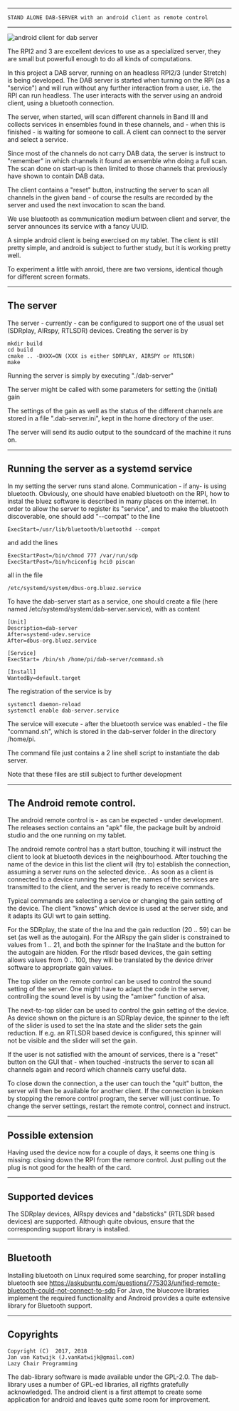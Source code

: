 -----------------------------------------------------------------------
	STAND ALONE DAB-SERVER with an android client as remote control
---------------------------------------------------------------------

![android client for dab server](/android-client.png?raw=true)

The RPI2 and 3 are excellent devices to use as a specialized
server, they are small but powerfull enough to do all kinds of 
computations.

In this project a DAB server, running on an headless RPI2/3 (under
Stretch) is being developed. The DAB server is started when turning
on the RPI (as a "service") and will run without any further
interaction from a user, i.e. the RPI can run headless.
The user interacts with the server using an android client, using a bluetooth
connection. 

The server, when started, will scan different channels in Band III and
collects services in ensembles
found in these channels, and - when this is finished -
is waiting for someone to call.
A client can connect to the server and select a service.

Since most of the channels do not carry DAB data, the server is  instruct to "remember"
in which channels it found an ensemble whn doing a full scan. The scan done on start-up
is then limited to those channels that previously have shown to contain DAB data.

The client contains a "reset" button, instructing the server to scan all channels in the
given band - of course the results are recorded by the server and used the next invocation
to scan the band.

We use bluetooth as communication medium between
client and server, the server announces its service with a fancy UUID.

A simple android client is being exercised on my tablet.
The client is still pretty simple, and android is subject
to further study, but it is working pretty well.

To experiment a little with anroid, there are two versions, identical
though for different screen formats.

---------------------------------------------------------------------
The server
---------------------------------------------------------------------

The server - currently - can be configured to support one of
the usual set (SDRplay, AIRspy, RTLSDR) devices.
Creating the server is by

	mkdir build
	cd build
	cmake .. -DXXX=ON (XXX is either SDRPLAY, AIRSPY or RTLSDR)
	make

Running the server is simply by executing "./dab-server"

The server might be called with some parameters for setting the
(initial) gain

The settings of the gain as well as the status of the different channels
are stored in a file ".dab-server.ini", kept in the home directory
of the user.

The server will send its audio output to the soundcard of
the machine it runs on.

----------------------------------------------------------------------
Running the server as a systemd service
----------------------------------------------------------------------

In my setting the server runs stand alone. Communication - if any-
is using bluetooth. Obviously, one should have enabled bluetooth on the RPI,
how to instal the bluez software is described in many places
on the internet. In order to allow the server to register
its "service", and to make the bluetooth discoverable, one should
add "--compat" to the line

	ExecStart=/usr/lib/bluetooth/bluetoothd --compat

and add the lines

	ExecStartPost=/bin/chmod 777 /var/run/sdp
	ExecStartPost=/bin/hciconfig hci0 piscan

all in the file

	/etc/systemd/system/dbus-org.bluez.service

To have the dab-server start as a service, one should create a
file (here named /etc/systemd/system/dab-server.service), with as content

	[Unit]
	Description=dab-server
	After=systemd-udev.service
	After=dbus-org.bluez.service
	
	[Service]
	ExecStart= /bin/sh /home/pi/dab-server/command.sh
	
	[Install]
	WantedBy=default.target

The registration of the service is by

	systemctl daemon-reload
	systemctl enable dab-server.service


The service will execute - after the bluetooth service was enabled -
the file "command.sh", which is stored in the dab-server folder
in the directory /home/pi.

The command file just contains a 2 line shell script to instantiate
the dab server.


Note that these files are still subject to further development

----------------------------------------------------------------------
The Android remote control.
-----------------------------------------------------------------------

The android remote control is - as can be expected - under development. The releases
section contains an "apk" file, the package built by android studio and
the one running on my tablet.

The android remote control has a start button, touching it will instruct the client
to look at bluetooth devices in the neighbourhood.
After touching the name of the device in this list
the client will (try to) establish the connection, assuming a
server runs on the selected device.
.
As soon as a client is connected to a device running the server,
the names of the services are
transmitted to the client, and the server is ready to receive commands.

Typical commands are selecting a service or changing the
gain setting of the device.
The client "knows" which device is used at the server side,
and it adapts its GUI wrt to gain setting.

For the SDRplay, the state of the lna and the gain reduction (20 .. 59)
can be set (as well as the autogain).  For the AIRspy the
gain slider is constrained to values from 1 .. 21, and both the spinner
for the lnaState and the button for the autogain are hidden.
For the rtlsdr based devices, the gain setting allows values from
0 .. 100, they will be translated by the device driver software
to appropriate gain values.

The top slider on the remote control can be used to control the sound setting of the server.
One might have to adapt the code in the server, controlling the sound level
is by using the "amixer" function of alsa.

The next-to-top slider can be used to control the gain setting of the device.
As device shown on the picture is an SDRplay device, the spinner to the left
of the slider is used to set the lna state and the slider sets
the gain reduction. If e.g. an RTLSDR based device
is configured, this spinner will not be visible and the
slider will set the gain.

If the user is not satisfied with the amount of services,
there is a "reset" button on the GUI that - when touched -instructs the
server to scan all channels again
and record which channels carry useful data.

To close down the connection, a the user can touch the "quit" button, the server
will then be available for another client.
If the connection is broken by stopping the remore control program, 
the server will just continue. To change the
server settings, restart the remote control, connect and instruct.

---------------------------------------------------------------------------
Possible extension
----------------------------------------------------------------------------

Having used the device now for a couple of days, it seems one thing is missing:
closing down the RPI from the remore control. Just pulling out the plug is not
good for the health of the card.


---------------------------------------------------------------------------
Supported devices
---------------------------------------------------------------------------


The SDRplay devices, AIRspy devices and "dabsticks" (RTLSDR based devices)
are supported. Although quite obvious, ensure that the corresponding
support library is installed.

----------------------------------------------------------------------------
Bluetooth
-------------------------------------------------------------------------------

Installing bluetooth on Linux required some searching, for proper installing bluetooth see 
	https://askubuntu.com/questions/775303/unified-remote-bluetooth-could-not-connect-to-sdp
For Java, the bluecove libraries implement the required functionality and
Android provides a quite extensive library for Bluetooth support.


-------------------------------------------------------------------------
Copyrights
-------------------------------------------------------------------------
	
	Copyright (C)  2017, 2018
	Jan van Katwijk (J.vanKatwijk@gmail.com)
	Lazy Chair Programming

The dab-library software is made available under the GPL-2.0. The dab-library uses a number of GPL-ed libraries, all
rigfhts gratefully acknowledged. The android client is a first attempt to create some application for android
and leaves quite some room for improvement.



